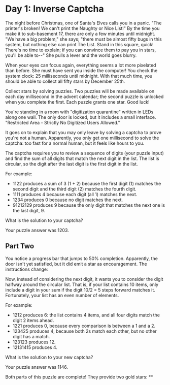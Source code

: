 # Day 1: Inverse Captcha #

The night before Christmas, one of Santa's Elves calls you in a panic. "The printer's broken! We can't print the Naughty or Nice List!" By the time you make it to sub-basement 17, there are only a few minutes until midnight. "We have a big problem," she says; "there must be almost fifty bugs in this system, but nothing else can print The List. Stand in this square, quick! There's no time to explain; if you can convince them to pay you in stars, you'll be able to\-\-" She pulls a lever and the world goes blurry.

When your eyes can focus again, everything seems a lot more pixelated than before. She must have sent you inside the computer! You check the system clock: 25 milliseconds until midnight. With that much time, you should be able to collect all fifty stars by December 25th.

Collect stars by solving puzzles. Two puzzles will be made available on each day millisecond in the advent calendar; the second puzzle is unlocked when you complete the first. Each puzzle grants one star. Good luck!

You're standing in a room with "digitization quarantine" written in LEDs along one wall. The only door is locked, but it includes a small interface. "Restricted Area \- Strictly No Digitized Users Allowed."

It goes on to explain that you may only leave by solving a captcha to prove you're not a human. Apparently, you only get one millisecond to solve the captcha: too fast for a normal human, but it feels like hours to you.

The captcha requires you to review a sequence of digits (your puzzle input) and find the sum of all digits that match the next digit in the list. The list is circular, so the digit after the last digit is the first digit in the list.

For example:

   - 1122 produces a sum of 3 (1 + 2) because the first digit (1) matches the second digit and the third digit (2) matches the fourth digit.
   - 1111 produces 4 because each digit (all 1) matches the next.
   - 1234 produces 0 because no digit matches the next.
   - 91212129 produces 9 because the only digit that matches the next one is the last digit, 9.

What is the solution to your captcha?

Your puzzle answer was 1203.

## Part Two ##

You notice a progress bar that jumps to 50% completion. Apparently, the door isn't yet satisfied, but it did emit a star as encouragement. The instructions change:

Now, instead of considering the next digit, it wants you to consider the digit halfway around the circular list. That is, if your list contains 10 items, only include a digit in your sum if the digit 10/2 = 5 steps forward matches it. Fortunately, your list has an even number of elements.

For example:

   - 1212 produces 6: the list contains 4 items, and all four digits match the digit 2 items ahead.
   - 1221 produces 0, because every comparison is between a 1 and a 2.
   - 123425 produces 4, because both 2s match each other, but no other digit has a match.
   - 123123 produces 12.
   - 12131415 produces 4.

What is the solution to your new captcha?

Your puzzle answer was 1146.

Both parts of this puzzle are complete! They provide two gold stars: \*\*
